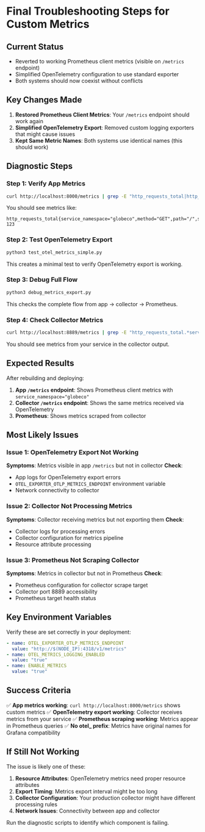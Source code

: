 # Final Troubleshooting Steps for Custom Metrics

## Current Status
- Reverted to working Prometheus client metrics (visible on `/metrics` endpoint)
- Simplified OpenTelemetry configuration to use standard exporter
- Both systems should now coexist without conflicts

## Key Changes Made

1. **Restored Prometheus Client Metrics**: Your `/metrics` endpoint should work again
2. **Simplified OpenTelemetry Export**: Removed custom logging exporters that might cause issues
3. **Kept Same Metric Names**: Both systems use identical names (this should work)

## Diagnostic Steps

### Step 1: Verify App Metrics
```bash
curl http://localhost:8000/metrics | grep -E "http_requests_total|http_request_duration"
```
You should see metrics like:
```
http_requests_total{service_namespace="globeco",method="GET",path="/",status="200"} 123
```

### Step 2: Test OpenTelemetry Export
```bash
python3 test_otel_metrics_simple.py
```
This creates a minimal test to verify OpenTelemetry export is working.

### Step 3: Debug Full Flow
```bash
python3 debug_metrics_export.py
```
This checks the complete flow from app → collector → Prometheus.

### Step 4: Check Collector Metrics
```bash
curl http://localhost:8889/metrics | grep -E "http_requests_total.*service_namespace.*globeco"
```
You should see metrics from your service in the collector output.

## Expected Results

After rebuilding and deploying:

1. **App `/metrics` endpoint**: Shows Prometheus client metrics with `service_namespace="globeco"`
2. **Collector `/metrics` endpoint**: Shows the same metrics received via OpenTelemetry
3. **Prometheus**: Shows metrics scraped from collector

## Most Likely Issues

### Issue 1: OpenTelemetry Export Not Working
**Symptoms**: Metrics visible in app `/metrics` but not in collector
**Check**: 
- App logs for OpenTelemetry export errors
- `OTEL_EXPORTER_OTLP_METRICS_ENDPOINT` environment variable
- Network connectivity to collector

### Issue 2: Collector Not Processing Metrics
**Symptoms**: Collector receiving metrics but not exporting them
**Check**:
- Collector logs for processing errors
- Collector configuration for metrics pipeline
- Resource attribute processing

### Issue 3: Prometheus Not Scraping Collector
**Symptoms**: Metrics in collector but not in Prometheus
**Check**:
- Prometheus configuration for collector scrape target
- Collector port 8889 accessibility
- Prometheus target health status

## Key Environment Variables

Verify these are set correctly in your deployment:

```yaml
- name: OTEL_EXPORTER_OTLP_METRICS_ENDPOINT
  value: "http://$(NODE_IP):4318/v1/metrics"
- name: OTEL_METRICS_LOGGING_ENABLED
  value: "true"
- name: ENABLE_METRICS
  value: "true"
```

## Success Criteria

✅ **App metrics working**: `curl http://localhost:8000/metrics` shows custom metrics
✅ **OpenTelemetry export working**: Collector receives metrics from your service
✅ **Prometheus scraping working**: Metrics appear in Prometheus queries
✅ **No otel_ prefix**: Metrics have original names for Grafana compatibility

## If Still Not Working

The issue is likely one of these:

1. **Resource Attributes**: OpenTelemetry metrics need proper resource attributes
2. **Export Timing**: Metrics export interval might be too long
3. **Collector Configuration**: Your production collector might have different processing rules
4. **Network Issues**: Connectivity between app and collector

Run the diagnostic scripts to identify which component is failing.